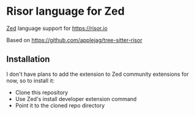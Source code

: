 # Risor language for Zed

[Zed](https://zed.dev) language support for https://risor.io

Based on https://github.com/applejag/tree-sitter-risor

## Installation

I don't have plans to add the extension to Zed community extensions for now, so to install it:

* Clone this repository
* Use Zed's install developer extension command
* Point it to the cloned repo directory
